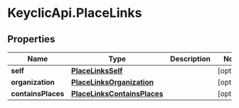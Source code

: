 # KeyclicApi.PlaceLinks

## Properties
Name | Type | Description | Notes
------------ | ------------- | ------------- | -------------
**self** | [**PlaceLinksSelf**](PlaceLinksSelf.md) |  | [optional] 
**organization** | [**PlaceLinksOrganization**](PlaceLinksOrganization.md) |  | [optional] 
**containsPlaces** | [**PlaceLinksContainsPlaces**](PlaceLinksContainsPlaces.md) |  | [optional] 


